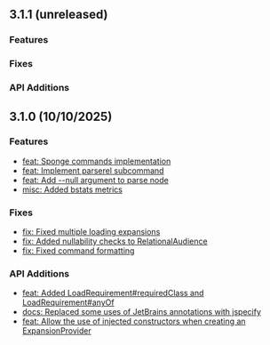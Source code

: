<!-- 
MiniPlaceholders Changelog
-->

## 3.1.1 (unreleased)

### Features



### Fixes



### API Additions



## 3.1.0 (10/10/2025)

### Features

- [feat: Sponge commands implementation](https://github.com/MiniPlaceholders/MiniPlaceholders/commit/7633ada70ed62571b707cbf709fbb5c027c44f46)
- [feat: Implement parserel subcommand](https://github.com/MiniPlaceholders/MiniPlaceholders/commit/ea725a81210911a8779545781b56a647d6b84cf3)
- [feat: Add --null argument to parse node](https://github.com/MiniPlaceholders/MiniPlaceholders/commit/3cdb7de9f2e675f494c84df693142a817535fe9a)
- [misc: Added bstats metrics](https://github.com/MiniPlaceholders/MiniPlaceholders/commit/f648dd8f836d5f2911eaf0bc53f6769ed2a0fdcc)

### Fixes

- [fix: Fixed multiple loading expansions](https://github.com/MiniPlaceholders/MiniPlaceholders/commit/f67690f41347031a32d4acd7bb4bb493b42bb4f9)
- [fix: Added nullability checks to RelationalAudience](https://github.com/MiniPlaceholders/MiniPlaceholders/commit/8aec3e592ff6774737602a3a3a6187ddb577a681)
- [fix: Fixed command formatting](https://github.com/MiniPlaceholders/MiniPlaceholders/commit/de7d14d55d6aeff8dbaf1706dd06bb6812b54390)


### API Additions

- [feat: Added LoadRequirement#requiredClass and LoadRequirement#anyOf](https://github.com/MiniPlaceholders/MiniPlaceholders/commit/31ee16e41234cabf992736f81eda5bbbdc09d954)
- [docs: Replaced some uses of JetBrains annotations with jspecify](https://github.com/MiniPlaceholders/MiniPlaceholders/commit/0f48a4baed91ec5d0fe285649822f189e69a5b57)
- [feat: Allow the use of injected constructors when creating an ExpansionProvider](https://github.com/MiniPlaceholders/MiniPlaceholders/commit/bf995b71030064a174532d38282407ab6baa7170)

